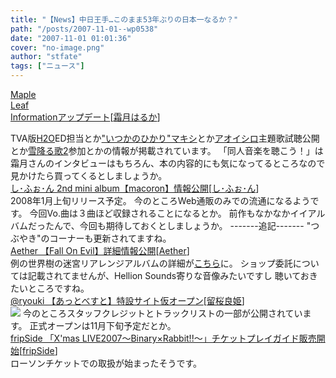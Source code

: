 ```yaml
---
title: "【News】中日王手…このまま53年ぶりの日本一なるか？"
path: "/posts/2007-11-01--wp0538"
date: "2007-11-01 01:01:36"
cover: "no-image.png"
author: "stfate"
tags: ["ニュース"]
---
```


<style type="text/css">
<!--
p {white-space: pre-wrap};
-->
</style>

<a class="topics" href="http://shimotsukin.com/" target="_blank">Maple Leaf Informationアップデート</a><span class="junre">[<a href="http://shimotsukin.com/" target="_blank">霜月はるか</a>]</span>
<div class="news">TVA版<a href="http://anime.webnt.jp/h2o/" target="_blank">H2O</a>ED担当とか<a href="http://www.success-corp.co.jp/tuhan/campaign/akaiito4/" target="_blank">"いつかのひかり"マキシ</a>とか<a href="http://www.success-corp.co.jp/software/ps2/aoishiro/index.html" target="_blank">アオイシロ</a>主題歌試聴公開とか<a href="http://www.chambers.co.jp/new.html" target="_blank">雪降る歌2</a>参加とかの情報が掲載されています。
「同人音楽を聴こう！」は霜月さんのインタビューはもちろん、本の内容的にも気になってるところなので
見かけたら買ってくるとしましょうか。</div>
<a class="topics" href="http://cure.product.co.jp/chiffon/" target="_blank">し･ふぉ･ん 2nd mini album【macoron】情報公開</a><span class="junre">[<a href="http://cure.product.co.jp/chiffon/" target="_blank">し･ふぉ･ん</a>]</span>
<div class="news">2008年1月上旬リリース予定。
今のところWeb通販のみでの流通になるようです。
今回Vo.曲は３曲ほど収録されることになるとか。
前作もなかなかイイアルバムだったんで、今回も期待しておくとしましょうか。
-------追記-------
"つぶやき"のコーナーも更新されてますね。</div>
<a class="topics" href="http://www.lkjp.net/" target="_blank">Aether 【Fall On Evil】詳細情報公開</a><span class="junre">[<a href="http://www.lkjp.net/" target="_blank">Aether</a>]</span>
<div class="news">例の世界樹の迷宮リアレンジアルバムの詳細が<a href="http://www.lkjp.net/cd/foe/foe.html" target="_blank">こちら</a>に。
ショップ委託については記載されてませんが、Hellion Sounds寄りな音像みたいですし
聴いておきたいところですね。</div>
<a class="topics" href="http://ryouki.net/" target="_blank">@ryouki 【あっとべすと】特設サイト仮オープン</a><span class="junre">[<a href="http://ryouki.net/" target="_blank">留桜良姫</a>]</span>
<div class="news"><a href="http://ryouki.net/besthp/" target="_blank"><img src="http://ryouki.net/besthp/images/banner_best.jpg"></a>
今のところスタッフクレジットとトラックリストの一部が公開されています。
正式オープンは11月下旬予定だとか。</div>
<a class="topics" href="http://fripside.net/" target="_blank">fripSide 「X'mas LIVE2007～Binary×Rabbit!!～」チケットプレイガイド販売開始</a><span class="junre">[<a href="http://fripside.net/" target="_blank">fripSide</a>]</span>
<div class="news">ローソンチケットでの取扱が始まったそうです。</div>
